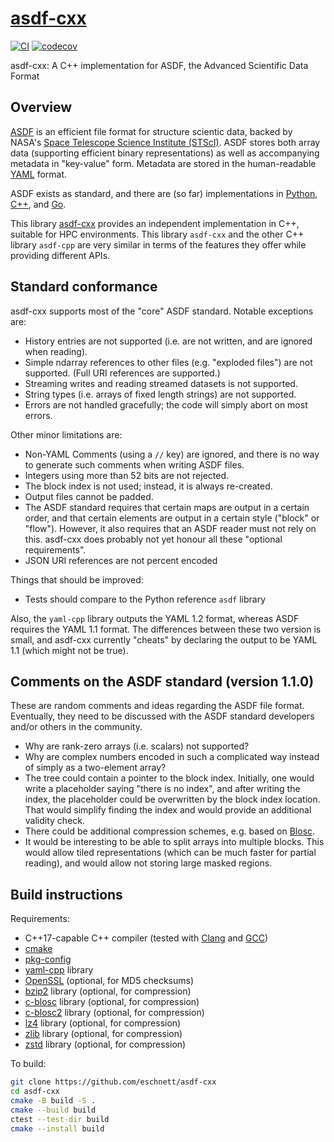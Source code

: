 # [asdf-cxx](https://github.com/eschnett/asdf-cxx)

[![CI](https://github.com/eschnett/asdf-cxx/actions/workflows/CI.yml/badge.svg)](https://github.com/eschnett/asdf-cxx/actions/workflows/CI.yml)
[![codecov](https://codecov.io/gh/eschnett/asdf-cxx/graph/badge.svg?token=JOF2CKYN52)](https://codecov.io/gh/eschnett/asdf-cxx)

asdf-cxx: A C++ implementation for ASDF, the Advanced Scientific Data
Format

## Overview

[ASDF](https://github.com/spacetelescope/asdf-standard) is an
efficient file format for structure scientic data, backed by NASA's
[Space Telescope Science Institute (STScI)](http://www.stsci.edu).
ASDF stores both array data (supporting efficient binary
representations) as well as accompanying metadata in "key-value" form.
Metadata are stored in the human-readable [YAML](http://yaml.org)
format.

ASDF exists as standard, and there are (so far) implementations in
[Python](https://github.com/spacetelescope/asdf),
[C++](https://github.com/spacetelescope/asdf-cpp), and
[Go](https://github.com/astrogo/asdf).

This library [asdf-cxx](https://github.com/eschnett/asdf-cxx) provides
an independent implementation in C++, suitable for HPC environments.
This library `asdf-cxx` and the other C++ library `asdf-cpp` are very
similar in terms of the features they offer while providing different
APIs.

## Standard conformance

asdf-cxx supports most of the "core" ASDF standard. Notable exceptions
are:

- History entries are not supported (i.e. are not written, and are
  ignored when reading).
- Simple ndarray references to other files (e.g. "exploded files") are
  not supported. (Full URI references are supported.)
- Streaming writes and reading streamed datasets is not supported.
- String types (i.e. arrays of fixed length strings) are not supported.
- Errors are not handled gracefully; the code will simply abort on
  most errors.

Other minor limitations are:
- Non-YAML Comments (using a `//` key) are ignored, and there is no
  way to generate such comments when writing ASDF files.
- Integers using more than 52 bits are not rejected.
- The block index is not used; instead, it is always re-created.
- Output files cannot be padded.
- The ASDF standard requires that certain maps are output in a certain
  order, and that certain elements are output in a certain style
  ("block" or "flow"). However, it also requires that an ASDF reader
  must not rely on this. asdf-cxx does probably not yet honour all
  these "optional requirements".
- JSON URI references are not percent encoded

Things that should be improved:
- Tests should compare to the Python reference `asdf` library

Also, the `yaml-cpp` library outputs the YAML 1.2 format, whereas ASDF
requires the YAML 1.1 format. The differences between these two
version is small, and asdf-cxx currently "cheats" by declaring the
output to be YAML 1.1 (which might not be true).

## Comments on the ASDF standard (version 1.1.0)

These are random comments and ideas regarding the ASDF file format.
Eventually, they need to be discussed with the ASDF standard
developers and/or others in the community.

- Why are rank-zero arrays (i.e. scalars) not supported?
- Why are complex numbers encoded in such a complicated way instead of
  simply as a two-element array?
- The tree could contain a pointer to the block index. Initially, one
  would write a placeholder saying "there is no index", and after
  writing the index, the placeholder could be overwritten by the block
  index location. That would simplify finding the index and would
  provide an additional validity check.
- There could be additional compression schemes, e.g. based on
  [Blosc](http://www.blosc.org).
- It would be interesting to be able to split arrays into multiple
  blocks. This would allow tiled representations (which can be much
  faster for partial reading), and would allow not storing large
  masked regions.

## Build instructions

Requirements:

- C++17-capable C++ compiler (tested with
  [Clang](https://clang.llvm.org) and [GCC](https://gcc.gnu.org))
- [cmake](https://cmake.org)
- [pkg-config](https://www.freedesktop.org/wiki/Software/pkg-config/)
- [yaml-cpp](https://github.com/jbeder/yaml-cpp) library
- [OpenSSL](https://www.openssl.org) (optional, for MD5 checksums)
- [bzip2](http://bzip.org) library (optional, for compression)
- [c-blosc](https://www.blosc.org) library (optional, for compression)
- [c-blosc2](https://www.blosc.org) library (optional, for compression)
- [lz4](https://lz4.org) library (optional, for compression)
- [zlib](http://zlib.net) library (optional, for compression)
- [zstd](https://github.com/facebook/zstd) library (optional, for compression)

To build:

```sh
git clone https://github.com/eschnett/asdf-cxx
cd asdf-cxx
cmake -B build -S .
cmake --build build
ctest --test-dir build
cmake --install build
```
